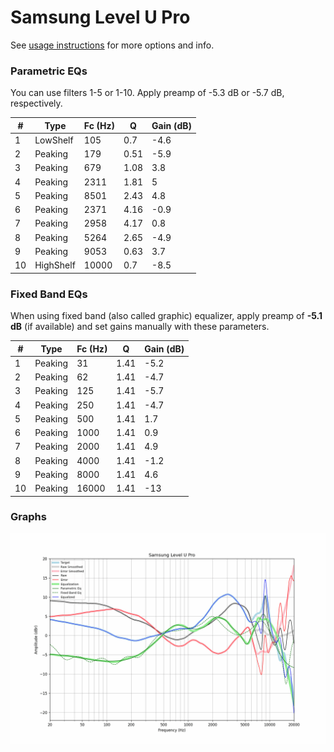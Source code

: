 # Samsung Level U Pro
See [usage instructions](https://github.com/jaakkopasanen/AutoEq#usage) for more options and info.

### Parametric EQs
You can use filters 1-5 or 1-10. Apply preamp of -5.3 dB or -5.7 dB, respectively.

|   # | Type      |   Fc (Hz) |    Q |   Gain (dB) |
|-----|-----------|-----------|------|-------------|
|   1 | LowShelf  |       105 | 0.7  |        -4.6 |
|   2 | Peaking   |       179 | 0.51 |        -5.9 |
|   3 | Peaking   |       679 | 1.08 |         3.8 |
|   4 | Peaking   |      2311 | 1.81 |         5   |
|   5 | Peaking   |      8501 | 2.43 |         4.8 |
|   6 | Peaking   |      2371 | 4.16 |        -0.9 |
|   7 | Peaking   |      2958 | 4.17 |         0.8 |
|   8 | Peaking   |      5264 | 2.65 |        -4.9 |
|   9 | Peaking   |      9053 | 0.63 |         3.7 |
|  10 | HighShelf |     10000 | 0.7  |        -8.5 |

### Fixed Band EQs
When using fixed band (also called graphic) equalizer, apply preamp of **-5.1 dB** (if available) and set gains manually with these parameters.

|   # | Type    |   Fc (Hz) |    Q |   Gain (dB) |
|-----|---------|-----------|------|-------------|
|   1 | Peaking |        31 | 1.41 |        -5.2 |
|   2 | Peaking |        62 | 1.41 |        -4.7 |
|   3 | Peaking |       125 | 1.41 |        -5.7 |
|   4 | Peaking |       250 | 1.41 |        -4.7 |
|   5 | Peaking |       500 | 1.41 |         1.7 |
|   6 | Peaking |      1000 | 1.41 |         0.9 |
|   7 | Peaking |      2000 | 1.41 |         4.9 |
|   8 | Peaking |      4000 | 1.41 |        -1.2 |
|   9 | Peaking |      8000 | 1.41 |         4.6 |
|  10 | Peaking |     16000 | 1.41 |       -13   |

### Graphs
![](./Samsung%20Level%20U%20Pro.png)
